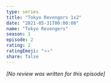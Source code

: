 ```yaml
---
type: series
title: "Tokyo Revengers 1x2"
date: "2021-05-31T00:00:00"
name: "Tokyo Revengers"
season: 1
episode: 2
rating: 2
ratingEmoji: "⭐️⭐️"
share: false
---
```


_[No review was written for this episode]_
